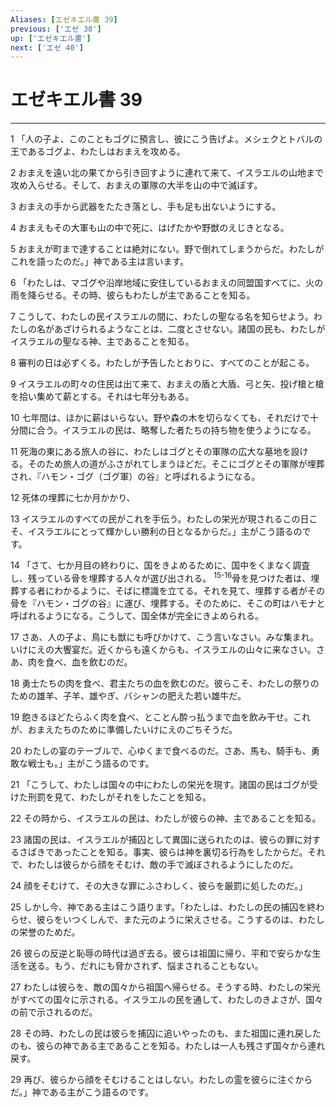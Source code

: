 ```yaml
---
Aliases: [エゼキエル書 39]
previous: ['エゼ 38']
up: ['エゼキエル書']
next: ['エゼ 40']
---
```

# エゼキエル書 39

***




1 
「人の子よ、このこともゴグに預言し、彼にこう告げよ。メシェクとトバルの王であるゴグよ、わたしはおまえを攻める。 



2 
おまえを遠い北の果てから引き回すように連れて来て、イスラエルの山地まで攻め入らせる。そして、おまえの軍隊の大半を山の中で滅ぼす。 



3 
おまえの手から武器をたたき落とし、手も足も出ないようにする。 



4 
おまえもその大軍も山の中で死に、はげたかや野獣のえじきとなる。 



5 
おまえが町まで達することは絶対にない。野で倒れてしまうからだ。わたしがこれを語ったのだ。」神である主は言います。 



6 
「わたしは、マゴグや沿岸地域に安住しているおまえの同盟国すべてに、火の雨を降らせる。その時、彼らもわたしが主であることを知る。 



7 
こうして、わたしの民イスラエルの間に、わたしの聖なる名を知らせよう。わたしの名があざけられるようなことは、二度とさせない。諸国の民も、わたしがイスラエルの聖なる神、主であることを知る。 



8 
審判の日は必ずくる。わたしが予告したとおりに、すべてのことが起こる。 



9 
イスラエルの町々の住民は出て来て、おまえの盾と大盾、弓と矢、投げ槍と槍を拾い集めて薪とする。それは七年分もある。 



10 
七年間は、ほかに薪はいらない。野や森の木を切らなくても、それだけで十分間に合う。イスラエルの民は、略奪した者たちの持ち物を使うようになる。 



11 
死海の東にある旅人の谷に、わたしはゴグとその軍隊の広大な墓地を設ける。そのため旅人の道がふさがれてしまうほどだ。そこにゴグとその軍隊が埋葬され、『ハモン・ゴグ（ゴグ軍）の谷』と呼ばれるようになる。 



12 
死体の埋葬に七か月かかり、 



13 
イスラエルのすべての民がこれを手伝う。わたしの栄光が現されるこの日こそ、イスラエルにとって輝かしい勝利の日となるからだ。」主がこう語るのです。 



14 
「さて、七か月目の終わりに、国をきよめるために、国中をくまなく調査し、残っている骨を埋葬する人々が選び出される。 <sup class="versenum">15-16</sup>骨を見つけた者は、埋葬する者にわかるように、そばに標識を立てる。それを見て、埋葬する者がその骨を『ハモン・ゴグの谷』に運び、埋葬する。そのために、そこの町はハモナと呼ばれるようになる。こうして、国全体が完全にきよめられる。 



17 
さあ、人の子よ、鳥にも獣にも呼びかけて、こう言いなさい。みな集まれ。いけにえの大饗宴だ。近くからも遠くからも、イスラエルの山々に来なさい。さあ、肉を食べ、血を飲むのだ。 



18 
勇士たちの肉を食べ、君主たちの血を飲むのだ。彼らこそ、わたしの祭りのための雄羊、子羊、雄やぎ、バシャンの肥えた若い雄牛だ。 



19 
飽きるほどたらふく肉を食べ、とことん酔っ払うまで血を飲み干せ。これが、おまえたちのために準備したいけにえのごちそうだ。 



20 
わたしの宴のテーブルで、心ゆくまで食べるのだ。さあ、馬も、騎手も、勇敢な戦士も。」主がこう語るのです。 



21 
「こうして、わたしは国々の中にわたしの栄光を現す。諸国の民はゴグが受けた刑罰を見て、わたしがそれをしたことを知る。 



22 
その時から、イスラエルの民は、わたしが彼らの神、主であることを知る。 



23 
諸国の民は、イスラエルが捕囚として異国に送られたのは、彼らの罪に対するさばきであったことを知る。事実、彼らは神を裏切る行為をしたからだ。それで、わたしは彼らから顔をそむけ、敵の手で滅ぼされるようにしたのだ。 



24 
顔をそむけて、その大きな罪にふさわしく、彼らを厳罰に処したのだ。」 



25 
しかし今、神である主はこう語ります。「わたしは、わたしの民の捕囚を終わらせ、彼らをいつくしんで、また元のように栄えさせる。こうするのは、わたしの栄誉のためだ。 



26 
彼らの反逆と恥辱の時代は過ぎ去る。彼らは祖国に帰り、平和で安らかな生活を送る。もう、だれにも脅かされず、悩まされることもない。 



27 
わたしは彼らを、敵の国々から祖国へ帰らせる。そうする時、わたしの栄光がすべての国々に示される。イスラエルの民を通して、わたしのきよさが、国々の前で示されるのだ。 



28 
その時、わたしの民は彼らを捕囚に追いやったのも、また祖国に連れ戻したのも、彼らの神である主であることを知る。わたしは一人も残さず国々から連れ戻す。 



29 
再び、彼らから顔をそむけることはしない。わたしの霊を彼らに注ぐからだ。」神である主がこう語るのです。
